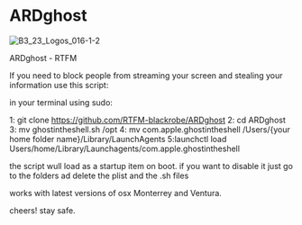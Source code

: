 # ARDghost
![B3_23_Logos_016-1-2](https://user-images.githubusercontent.com/118631549/232637150-b767436a-5df1-49a3-b200-eff8d29272e6.png)

ARDghost - RTFM

If you need to block people from streaming your screen 
and stealing your information
use this script:

in your terminal using sudo:

1: git clone https://github.com/RTFM-blackrobe/ARDghost
2: cd ARDghost
3: mv ghostintheshell.sh /opt
4: mv com.apple.ghostintheshell /Users/{your home folder name}/Library/LaunchAgents
5:launchctl load Users/home/Library/Launchagents/com.apple.ghostintheshell

the script wull load as a startup item on boot. if you want to disable it 
just go to the folders ad delete the plist and the .sh files

works with latest versions of osx 
Monterrey and Ventura.

cheers!
stay safe. 
